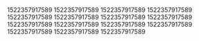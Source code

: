 1522357917589
1522357917589
1522357917589
1522357917589
1522357917589
1522357917589
1522357917589
1522357917589
1522357917589
1522357917589
1522357917589
1522357917589
1522357917589
1522357917589
1522357917589